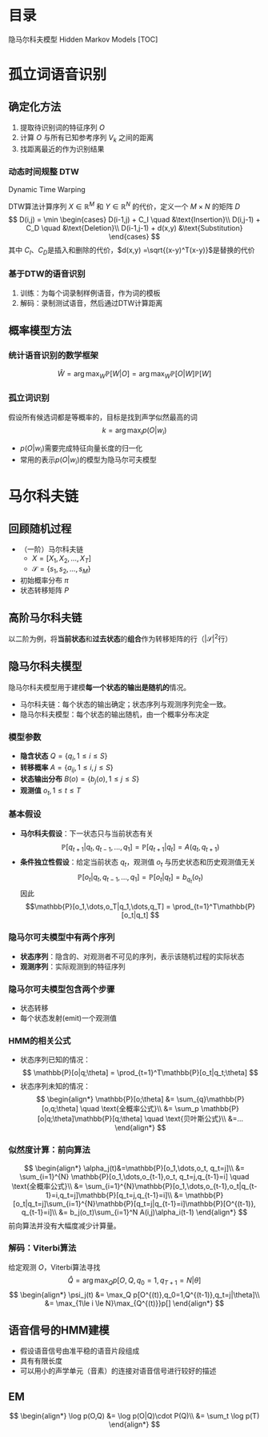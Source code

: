 # 目录
隐马尔科夫模型 Hidden Markov Models
[TOC]


# 孤立词语音识别

## 确定化方法
1. 提取待识别词的特征序列 $O$
2. 计算 $O$ 与所有已知参考序列 $V_k$ 之间的距离
3. 找距离最近的作为识别结果

### 动态时间规整 DTW
Dynamic Time Warping

DTW算法计算序列 $X \in \mathbb{R}^M$ 和 $Y \in \mathbb{R}^N$ 的代价，定义一个 $M \times N$ 的矩阵 $D$
$$ D(i,j) = \min
\begin{cases}
D(i-1,j) + C_I \quad &\text{Insertion}\\
D(i,j-1) + C_D \quad &\text{Deletion}\\
D(i-1,j-1) + d(x,y) &\text{Substitution} 
\end{cases} $$
其中 $C_I$、$C_D$是插入和删除的代价，$d(x,y) =\sqrt{(x-y)^T(x-y)}$是替换的代价

### 基于DTW的语音识别
1. 训练：为每个词录制样例语音，作为词的模板
2. 解码：录制测试语音，然后通过DTW计算距离


## 概率模型方法
### 统计语音识别的数学框架
$$ \hat{W} = \arg\max_W \mathbb{P}[W|O] = \arg\max_W \mathbb{P}[O|W]\mathbb{P}[W] $$

### 孤立词识别
假设所有候选词都是等概率的，目标是找到声学似然最高的词
$$k = \arg\max_i p(O|w_i)$$
- $p(O|w_i)$需要完成特征向量长度的归一化
- 常用的表示$p(O|w_i)$的模型为隐马尔可夫模型


# 马尔科夫链
## 回顾随机过程
- （一阶）马尔科夫链
  - $X = [X_1, X_2, \dots, X_T]$
  - $\mathcal{S} = \{ s_1, s_2, \dots, s_M \}$
- 初始概率分布 $\pi$
- 状态转移矩阵 $P$


## 高阶马尔科夫链
以二阶为例，将**当前状态**和**过去状态**的**组合**作为转移矩阵的行（$|\mathcal{S}|^2$行）


## 隐马尔科夫模型
隐马尔科夫模型用于建模**每一个状态的输出是随机的**情况。
- 马尔科夫链：每个状态的输出确定；状态序列与观测序列完全一致。
- 隐马尔科夫模型：每个状态的输出随机，由一个概率分布决定

### 模型参数
- **隐含状态** $Q=\{q_i, 1 \le i \le S\}$
- **转移概率** $A=\{a_{ij}, 1 \le i,j \le S\}$
- **状态输出分布** $B(o) = \{b_j(o), 1 \le j \le S\}$
- **观测值** $o_t, 1 \le t \le T$

### 基本假设
- **马尔科夫假设**：下一状态只与当前状态有关
$$\mathbb{P}[q_{t+1}|q_{t},q_{t-1},\dots,q_1] = \mathbb{P}[q_{t+1}|q_{t}] = A(q_t, q_{t+1}) $$
- **条件独立性假设**：给定当前状态 $q_t$，观测值 $o_t$ 与历史状态和历史观测值无关
$$\mathbb{P}[o_t|q_t,q_{t-1},\dots,q_1] = \mathbb{P}[o_t|q_t] =b_{q_t}(o_t) $$
因此
$$\mathbb{P}[o_1,\dots,o_T|q_1,\dots,q_T] = \prod_{t=1}^T\mathbb{P}[o_t|q_t] $$

### 隐马尔可夫模型中有两个序列
- **状态序列**：隐含的、对观测者不可见的序列，表示该随机过程的实际状态
- **观测序列**：实际观测到的特征序列

### 隐马尔可夫模型包含两个步骤
- 状态转移
- 每个状态发射(emit)一个观测值

### HMM的相关公式
- 状态序列已知的情况：
$$ \mathbb{P}[o|q;\theta] = \prod_{t=1}^T\mathbb{P}[o_t|q_t;\theta] $$
- 状态序列未知的情况：
$$ \begin{align*}
\mathbb{P}[o;\theta] &= \sum_{q}\mathbb{P}[o,q;\theta] \quad \text{全概率公式}\\
&= \sum_p \mathbb{P}[o|q;\theta]\mathbb{P}[q;\theta] \quad \text{贝叶斯公式}\\
&=...
\end{align*} $$

### 似然度计算：前向算法
$$
\begin{align*}
\alpha_j(t)&=\mathbb{P}[o_1,\dots,o_t, q_t=j]\\
 &= \sum_{i=1}^{N} \mathbb{P}[o_1,\dots,o_{t-1},o_t, q_t=j,q_{t-1}=i] \quad \text{全概率公式}\\
 &= \sum_{i=1}^{N}\mathbb{P}[o_1,\dots,o_{t-1},o_t|q_{t-1}=i,q_t=j]\mathbb{P}[q_t=j,q_{t-1}=i]\\
 &= \mathbb{P}[o_t|q_t=j]\sum_{i=1}^{N}\mathbb{P}[q_t=j|q_{t-1}=i]\mathbb{P}[O^{(t-1)}, q_{t-1}=i]\\
 &= b_j(o_t)\sum_{i=1}^N A(i,j)\alpha_i(t-1)
\end{align*}
$$
前向算法并没有大幅度减少计算量。

### 解码：Viterbi算法
给定观测 $O$，Viterbi算法寻找
$$\hat{Q} = \arg\max_Q p[O,Q,q_0=1,q_{T+1}=N|\theta]$$
$$
\begin{align*}
\psi_j(t) &= \max_Q p[O^{(t)},q_0=1,Q^{(t-1)},q_t=j|\theta]\\
&= \max_{1\le i \le N}\max_{Q^{(t)}}p[]
\end{align*}
$$


## 语音信号的HMM建模
- 假设语音信号由准平稳的语音片段组成
- 具有有限长度
- 可以用小的声学单元（音素）的连接对语音信号进行较好的描述

## EM
$$
\begin{align*}
\log p(O,Q) &= \log p(O|Q)\cdot P(Q)\\
&= \sum_t \log p(T) 
\end{align*}
$$
